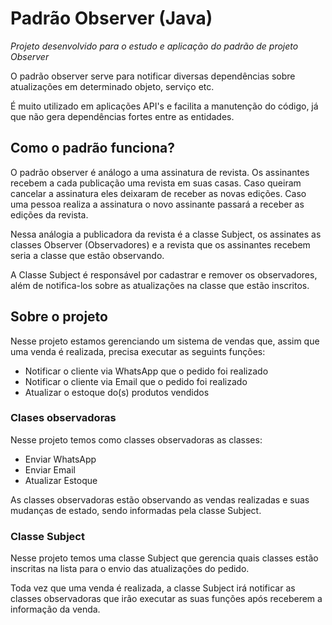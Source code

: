 # Padrão Observer (Java)

*Projeto desenvolvido para o estudo e aplicação do padrão de projeto Observer*

O padrão observer serve para notificar diversas dependências sobre atualizações em determinado objeto, serviço etc.

É muito utilizado em aplicações API's e facilita a manutenção do código, já que não gera dependências fortes entre as entidades.

## Como o padrão funciona?

O padrão observer é análogo a uma assinatura de revista. Os assinantes recebem a cada publicação uma revista em suas casas. Caso queiram cancelar a assinatura eles deixaram de receber as novas edições. Caso uma pessoa realiza a assinatura o novo assinante passará a receber as edições da revista.

Nessa análogia a publicadora da revista é a classe Subject, os assinates as classes Observer (Observadores) e a revista que os assinantes recebem seria a classe que estão observando.

A Classe Subject é responsável por cadastrar e remover os observadores, além de notifica-los sobre as atualizações na classe que estão inscritos.


## Sobre o projeto

Nesse projeto estamos gerenciando um sistema de vendas que, assim que uma venda é realizada, precisa executar as seguints funções:

- Notificar o cliente via WhatsApp que o pedido foi realizado
- Notificar o cliente via Email que o pedido foi realizado
- Atualizar o estoque do(s) produtos vendidos


### Clases observadoras
Nesse projeto temos como classes observadoras as classes:
- Enviar WhatsApp
- Enviar Email
- Atualizar Estoque

As classes observadoras estão observando as vendas realizadas e suas mudanças de estado, sendo informadas pela classe Subject.

### Classe Subject
Nesse projeto temos uma classe Subject que gerencia quais classes estão inscritas na lista para o envio das atualizações do pedido.

Toda vez que uma venda é realizada, a classe Subject irá notificar as classes observadoras que irão executar as suas funções após receberem a informação da venda.